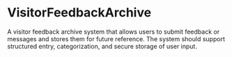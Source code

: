 # VisitorFeedbackArchive
A visitor feedback archive system that allows users to submit feedback or messages and stores them for future reference. The system should support structured entry, categorization, and secure storage of user input.
